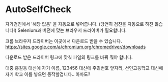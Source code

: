 # AutoSelfCheck
자가검진에서 '해당 없음' 을 자동으로 넣어줍니다. (당연히 검진을 자동으로 하진 않습니다!) Selenium과 버전에 맞는 브라우저 드라이버가 필요합니다.

크롬 브라우저 드라이버는 이곳에서 다운로드 받을 수 있습니다.
https://sites.google.com/a/chromium.org/chromedriver/downloads

다운로드 받은 드라이버 링크에 맞춰 파일의 링크를 바꿔 줘야 합니다.

대충 홍길동 대신에 자기 이름, 123456 대신에 주민번호 앞자리, 선인고등학교 대신에 자기 학교 이름 넣으면 동작할겁니다.. 아마도?
